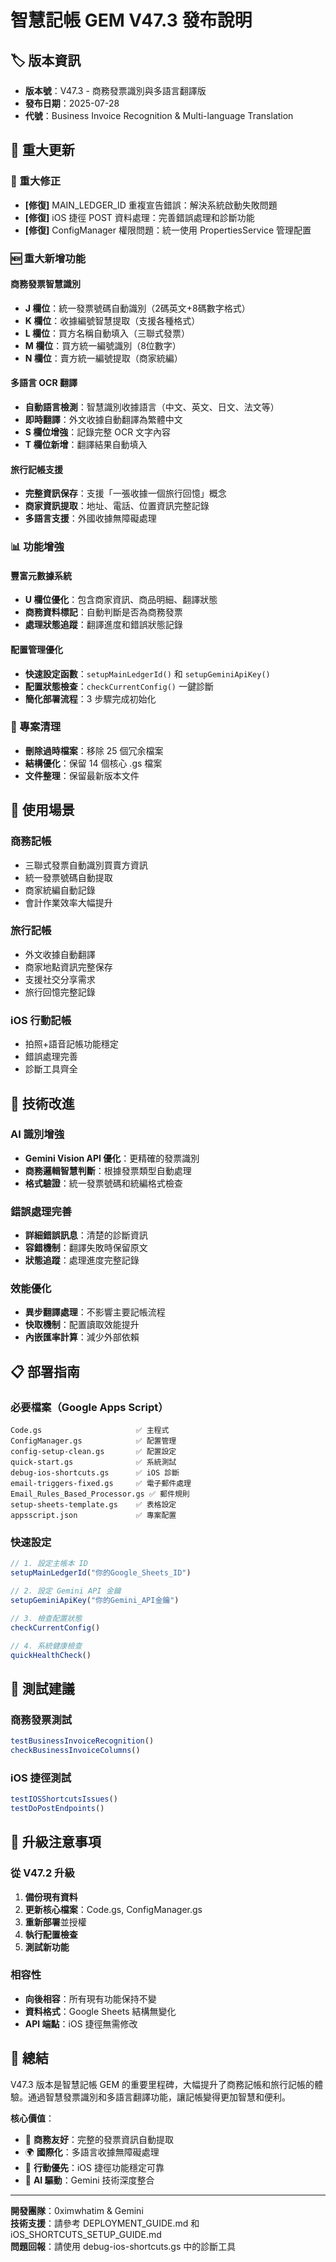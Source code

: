 # 智慧記帳 GEM V47.3 發布說明

## 🏷️ 版本資訊
- **版本號**：V47.3 - 商務發票識別與多語言翻譯版
- **發布日期**：2025-07-28
- **代號**：Business Invoice Recognition & Multi-language Translation

## 🎯 重大更新

### 🔧 重大修正
- **[修復]** MAIN_LEDGER_ID 重複宣告錯誤：解決系統啟動失敗問題
- **[修復]** iOS 捷徑 POST 資料處理：完善錯誤處理和診斷功能
- **[修復]** ConfigManager 權限問題：統一使用 PropertiesService 管理配置

### 🆕 重大新增功能

#### 商務發票智慧識別
- **J 欄位**：統一發票號碼自動識別（2碼英文+8碼數字格式）
- **K 欄位**：收據編號智慧提取（支援各種格式）
- **L 欄位**：買方名稱自動填入（三聯式發票）
- **M 欄位**：買方統一編號識別（8位數字）
- **N 欄位**：賣方統一編號提取（商家統編）

#### 多語言 OCR 翻譯
- **自動語言檢測**：智慧識別收據語言（中文、英文、日文、法文等）
- **即時翻譯**：外文收據自動翻譯為繁體中文
- **S 欄位增強**：記錄完整 OCR 文字內容
- **T 欄位新增**：翻譯結果自動填入

#### 旅行記帳支援
- **完整資訊保存**：支援「一張收據一個旅行回憶」概念
- **商家資訊提取**：地址、電話、位置資訊完整記錄
- **多語言支援**：外國收據無障礙處理

### 📊 功能增強

#### 豐富元數據系統
- **U 欄位優化**：包含商家資訊、商品明細、翻譯狀態
- **商務資料標記**：自動判斷是否為商務發票
- **處理狀態追蹤**：翻譯進度和錯誤狀態記錄

#### 配置管理優化
- **快速設定函數**：`setupMainLedgerId()` 和 `setupGeminiApiKey()`
- **配置狀態檢查**：`checkCurrentConfig()` 一鍵診斷
- **簡化部署流程**：3 步驟完成初始化

### 🧹 專案清理
- **刪除過時檔案**：移除 25 個冗余檔案
- **結構優化**：保留 14 個核心 .gs 檔案
- **文件整理**：保留最新版本文件

## 🎯 使用場景

### 商務記帳
- 三聯式發票自動識別買賣方資訊
- 統一發票號碼自動提取
- 商家統編自動記錄
- 會計作業效率大幅提升

### 旅行記帳
- 外文收據自動翻譯
- 商家地點資訊完整保存
- 支援社交分享需求
- 旅行回憶完整記錄

### iOS 行動記帳
- 拍照+語音記帳功能穩定
- 錯誤處理完善
- 診斷工具齊全

## 🔧 技術改進

### AI 識別增強
- **Gemini Vision API 優化**：更精確的發票識別
- **商務邏輯智慧判斷**：根據發票類型自動處理
- **格式驗證**：統一發票號碼和統編格式檢查

### 錯誤處理完善
- **詳細錯誤訊息**：清楚的診斷資訊
- **容錯機制**：翻譯失敗時保留原文
- **狀態追蹤**：處理進度完整記錄

### 效能優化
- **異步翻譯處理**：不影響主要記帳流程
- **快取機制**：配置讀取效能提升
- **內嵌匯率計算**：減少外部依賴

## 📋 部署指南

### 必要檔案（Google Apps Script）
```
Code.gs                     ✅ 主程式
ConfigManager.gs            ✅ 配置管理
config-setup-clean.gs       ✅ 配置設定
quick-start.gs              ✅ 系統測試
debug-ios-shortcuts.gs      ✅ iOS 診斷
email-triggers-fixed.gs     ✅ 電子郵件處理
Email_Rules_Based_Processor.gs ✅ 郵件規則
setup-sheets-template.gs    ✅ 表格設定
appsscript.json             ✅ 專案配置
```

### 快速設定
```javascript
// 1. 設定主帳本 ID
setupMainLedgerId("你的Google_Sheets_ID")

// 2. 設定 Gemini API 金鑰
setupGeminiApiKey("你的Gemini_API金鑰")

// 3. 檢查配置狀態
checkCurrentConfig()

// 4. 系統健康檢查
quickHealthCheck()
```

## 🧪 測試建議

### 商務發票測試
```javascript
testBusinessInvoiceRecognition()
checkBusinessInvoiceColumns()
```

### iOS 捷徑測試
```javascript
testIOSShortcutsIssues()
testDoPostEndpoints()
```

## 🔄 升級注意事項

### 從 V47.2 升級
1. **備份現有資料**
2. **更新核心檔案**：Code.gs, ConfigManager.gs
3. **重新部署**並授權
4. **執行配置檢查**
5. **測試新功能**

### 相容性
- **向後相容**：所有現有功能保持不變
- **資料格式**：Google Sheets 結構無變化
- **API 端點**：iOS 捷徑無需修改

## 🎉 總結

V47.3 版本是智慧記帳 GEM 的重要里程碑，大幅提升了商務記帳和旅行記帳的體驗。通過智慧發票識別和多語言翻譯功能，讓記帳變得更加智慧和便利。

**核心價值**：
- 🏢 **商務友好**：完整的發票資訊自動提取
- 🌍 **國際化**：多語言收據無障礙處理
- 📱 **行動優先**：iOS 捷徑功能穩定可靠
- 🤖 **AI 驅動**：Gemini 技術深度整合

---

**開發團隊**：0ximwhatim & Gemini  
**技術支援**：請參考 DEPLOYMENT_GUIDE.md 和 iOS_SHORTCUTS_SETUP_GUIDE.md  
**問題回報**：請使用 debug-ios-shortcuts.gs 中的診斷工具